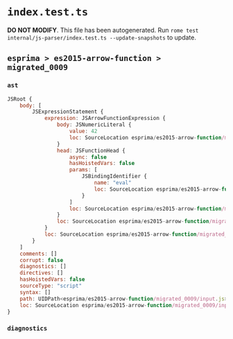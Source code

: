 # `index.test.ts`

**DO NOT MODIFY**. This file has been autogenerated. Run `rome test internal/js-parser/index.test.ts --update-snapshots` to update.

## `esprima > es2015-arrow-function > migrated_0009`

### `ast`

```javascript
JSRoot {
	body: [
		JSExpressionStatement {
			expression: JSArrowFunctionExpression {
				body: JSNumericLiteral {
					value: 42
					loc: SourceLocation esprima/es2015-arrow-function/migrated_0009/input.js 1:8-1:10
				}
				head: JSFunctionHead {
					async: false
					hasHoistedVars: false
					params: [
						JSBindingIdentifier {
							name: "eval"
							loc: SourceLocation esprima/es2015-arrow-function/migrated_0009/input.js 1:0-1:4 (eval)
						}
					]
					loc: SourceLocation esprima/es2015-arrow-function/migrated_0009/input.js 1:0-1:7
				}
				loc: SourceLocation esprima/es2015-arrow-function/migrated_0009/input.js 1:0-1:10
			}
			loc: SourceLocation esprima/es2015-arrow-function/migrated_0009/input.js 1:0-1:10
		}
	]
	comments: []
	corrupt: false
	diagnostics: []
	directives: []
	hasHoistedVars: false
	sourceType: "script"
	syntax: []
	path: UIDPath<esprima/es2015-arrow-function/migrated_0009/input.js>
	loc: SourceLocation esprima/es2015-arrow-function/migrated_0009/input.js 1:0-2:0
}
```

### `diagnostics`

```

```
